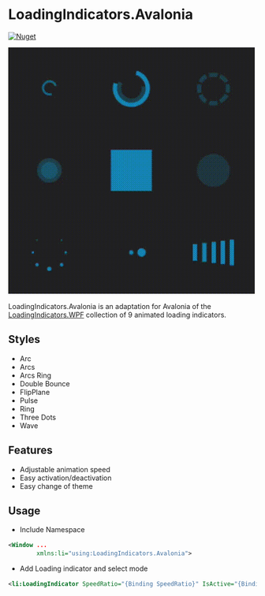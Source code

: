 # LoadingIndicators.Avalonia
[![Nuget](https://img.shields.io/nuget/v/LoadingIndicators.Avalonia)](https://www.nuget.org/packages/LoadingIndicators.Avalonia)

![Demo](https://raw.githubusercontent.com/moviegear/LoadingIndicators.Avalonia/master/.github/demo.gif)

LoadingIndicators.Avalonia is an adaptation for Avalonia of the [LoadingIndicators.WPF](https://github.com/zeluisping/LoadingIndicators.WPF) collection of 9 animated loading indicators.

## Styles
- Arc
- Arcs
- Arcs Ring
- Double Bounce
- FlipPlane
- Pulse
- Ring
- Three Dots
- Wave

## Features
- Adjustable animation speed
- Easy activation/deactivation
- Easy change of theme

## Usage
- Include Namespace
```xml
<Window ...
        xmlns:li="using:LoadingIndicators.Avalonia">
```
- Add Loading indicator and select mode
```xml
<li:LoadingIndicator SpeedRatio="{Binding SpeedRatio}" IsActive="{Binding IsArcsActive}" Mode="Arcs" />
```
